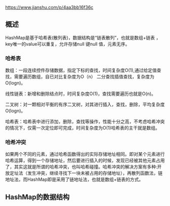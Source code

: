 <https://www.jianshu.com/p/4aa3bb16f36c>

## 概述

HashMap是基于哈希表(散列表)，数据结构是“链表散列”，也就是数组+链表 ，key唯一的value可以重复，允许存储null 键null 值，元素无序。

### 哈希表

数组：一段连续控件存储数据，指定下标的查找，时间复杂度O(1),通过给定值查找，需要遍历数组，自已对比复杂度为O（n） 二分查找插值查找，复杂度为O(logn)。

线性链表：新增和删除结点时，时间复杂度O(1)，查找需要遍历也就是O(n)。

二叉树：对一颗相对平衡的有序二叉树，对其进行插入，查找，删除，平均复杂度O(logn)。

哈希表：哈希表中进行添加，删除，查找等操作，性能十分之高，不考虑哈希冲突的情况下，仅需一次定位即可完成，时间复杂度为O(1)哈希表的主干就是数组。

### 哈希冲突

如果两个不同的元素，通过哈希函数得出的实际存储地址相同。即对某个元素进行哈希运算，得到一个存储地址，然后要进行插入的时候，发现已经被其他元素占用了，其实这就是所谓的哈希冲突，也叫哈希碰撞。哈希冲突的解决方案有多种:开放定址法（发生冲突，继续寻找下一块未被占用的存储地址），再散列函数法，链地址法，而HashMap即是采用了链地址法，也就是数组+链表的方式。

## HashMap的数据结构

